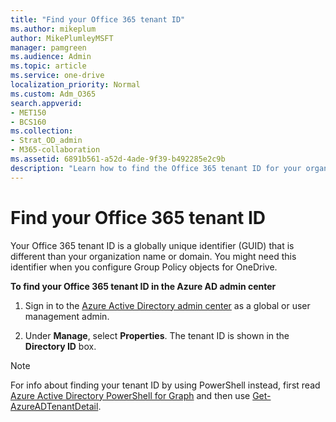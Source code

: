```yaml
---
title: "Find your Office 365 tenant ID"
ms.author: mikeplum
author: MikePlumleyMSFT
manager: pamgreen
ms.audience: Admin
ms.topic: article
ms.service: one-drive
localization_priority: Normal
ms.custom: Adm_O365
search.appverid:
- MET150
- BCS160
ms.collection: 
- Strat_OD_admin
- M365-collaboration
ms.assetid: 6891b561-a52d-4ade-9f39-b492285e2c9b
description: "Learn how to find the Office 365 tenant ID for your organization."
---
```


# Find your Office 365 tenant ID

Your Office 365 tenant ID is a globally unique identifier (GUID) that is different than your organization name or domain. You might need this identifier when you configure Group Policy objects for OneDrive.
  
**To find your Office 365 tenant ID in the Azure AD admin center**
  
1. Sign in to the [Azure Active Directory admin center](https://aad.portal.azure.com/#blade/Microsoft_AAD_IAM/ActiveDirectoryMenuBlade/Overview) as a global or user management admin.
    
2. Under **Manage**, select **Properties**. The tenant ID is shown in the **Directory ID** box. 
    
> [!NOTE]
> For info about finding your tenant ID by using PowerShell instead, first read [Azure Active Directory PowerShell for Graph](/powershell/azure/active-directory/install-adv2?view=azureadps-2.0) and then use [Get-AzureADTenantDetail](/powershell/module/azuread/Get-AzureADTenantDetail).

  


